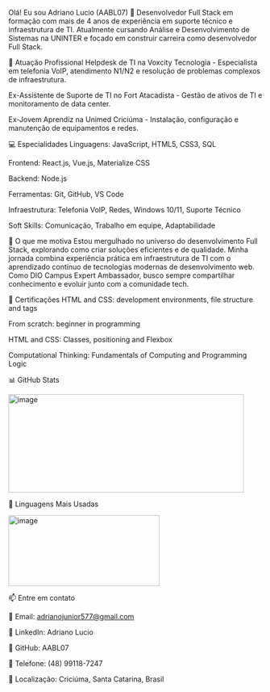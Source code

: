 Olá! Eu sou Adriano Lucio (AABL07) 👋
Desenvolvedor Full Stack em formação com mais de 4 anos de experiência em suporte técnico e infraestrutura de TI. Atualmente cursando Análise e Desenvolvimento de Sistemas na UNINTER e focado em construir carreira como desenvolvedor Full Stack.

🏢 Atuação Profissional
Helpdesk de TI na Voxcity Tecnologia - Especialista em telefonia VoIP, atendimento N1/N2 e resolução de problemas complexos de infraestrutura.

Ex-Assistente de Suporte de TI no Fort Atacadista - Gestão de ativos de TI e monitoramento de data center.

Ex-Jovem Aprendiz na Unimed Criciúma - Instalação, configuração e manutenção de equipamentos e redes.

💻 Especialidades
Linguagens: JavaScript, HTML5, CSS3, SQL

Frontend: React.js, Vue.js, Materialize CSS

Backend: Node.js

Ferramentas: Git, GitHub, VS Code

Infraestrutura: Telefonia VoIP, Redes, Windows 10/11, Suporte Técnico

Soft Skills: Comunicação, Trabalho em equipe, Adaptabilidade

🚀 O que me motiva
Estou mergulhado no universo do desenvolvimento Full Stack, explorando como criar soluções eficientes e de qualidade. Minha jornada combina experiência prática em infraestrutura de TI com o aprendizado contínuo de tecnologias modernas de desenvolvimento web. Como DIO Campus Expert Ambassador, busco sempre compartilhar conhecimento e evoluir junto com a comunidade tech.

🎯 Certificações
HTML and CSS: development environments, file structure and tags

From scratch: beginner in programming

HTML and CSS: Classes, positioning and Flexbox

Computational Thinking: Fundamentals of Computing and Programming Logic

📊 GitHub Stats


<img width="467" height="195" alt="image" src="https://github.com/user-attachments/assets/83f26f3c-e7f0-4893-a898-a1d43709ec29" />



🧠 Linguagens Mais Usadas


<img width="300" height="140" alt="image" src="https://github.com/user-attachments/assets/cd7c8cc6-8e05-4308-a940-7ac66d3b225b" />


📫 Entre em contato

📧 Email: adrianojunior577@gmail.com

💼 LinkedIn: Adriano Lucio

🐙 GitHub: AABL07

📱 Telefone: (48) 99118-7247

📍 Localização: Criciúma, Santa Catarina, Brasil
